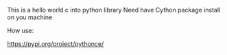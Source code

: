 This is a hello world c into python library 
Need have Cython package install on you machine 

How use: 



https://pypi.org/project/pythonce/



